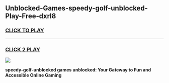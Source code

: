 
## Unblocked-Games-speedy-golf-unblocked-Play-Free-dxrl8
<h3>
<a href="https://premium76.site?title=speedy-golf-unblocked&ref=23A">CLICK TO PLAY</a></h3>
<hr>

<h3>
<a href="https://premium76.site?title=speedy-golf-unblocked&ref=23A">CLICK 2 PLAY</a>
  
</h3>

<a href="https://premium76.site?title=speedy-golf-unblocked&ref=23A"><img src="https://clearcache.store/games.png"></a>


**speedy-golf-unblocked games unblocked: Your Gateway to Fun and Accessible Online Gaming**
